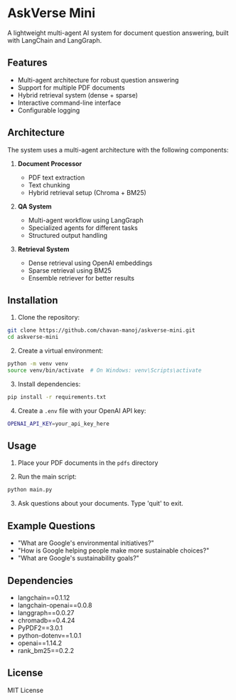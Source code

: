 # AskVerse Mini

A lightweight multi-agent AI system for document question answering, built with LangChain and LangGraph.

## Features

- Multi-agent architecture for robust question answering
- Support for multiple PDF documents
- Hybrid retrieval system (dense + sparse)
- Interactive command-line interface
- Configurable logging

## Architecture

The system uses a multi-agent architecture with the following components:

1. **Document Processor**
   - PDF text extraction
   - Text chunking
   - Hybrid retrieval setup (Chroma + BM25)

2. **QA System**
   - Multi-agent workflow using LangGraph
   - Specialized agents for different tasks
   - Structured output handling

3. **Retrieval System**
   - Dense retrieval using OpenAI embeddings
   - Sparse retrieval using BM25
   - Ensemble retriever for better results

## Installation

1. Clone the repository:
```bash
git clone https://github.com/chavan-manoj/askverse-mini.git
cd askverse-mini
```

2. Create a virtual environment:
```bash
python -m venv venv
source venv/bin/activate  # On Windows: venv\Scripts\activate
```

3. Install dependencies:
```bash
pip install -r requirements.txt
```

4. Create a `.env` file with your OpenAI API key:
```bash
OPENAI_API_KEY=your_api_key_here
```

## Usage

1. Place your PDF documents in the `pdfs` directory

2. Run the main script:
```bash
python main.py
```

3. Ask questions about your documents. Type 'quit' to exit.

## Example Questions

- "What are Google's environmental initiatives?"
- "How is Google helping people make more sustainable choices?"
- "What are Google's sustainability goals?"

## Dependencies

- langchain==0.1.12
- langchain-openai==0.0.8
- langgraph==0.0.27
- chromadb==0.4.24
- PyPDF2==3.0.1
- python-dotenv==1.0.1
- openai==1.14.2
- rank_bm25==0.2.2

## License

MIT License 